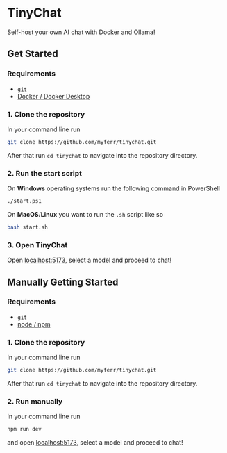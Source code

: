 # TinyChat
Self-host your own AI chat with Docker and Ollama!

## Get Started
### Requirements
- [`git`](https://git-scm.com/)
- [Docker / Docker Desktop](https://docker.com/)

### 1. Clone the repository
In your command line run

```sh
git clone https://github.com/myferr/tinychat.git
```

After that run `cd tinychat` to navigate into the repository directory.

### 2. Run the start script
On **Windows** operating systems run the following command in PowerShell

```sh
./start.ps1
```

On **MacOS**/**Linux** you want to run the `.sh` script like so

```sh
bash start.sh
```

### 3. Open TinyChat
Open [localhost:5173](http://localhost:5173), select a model and proceed to chat!

## Manually Getting Started
### Requirements
- [`git`](https://git-scm.com/)
- [node / npm](https://nodejs.org/)

### 1. Clone the repository
In your command line run

```sh
git clone https://github.com/myferr/tinychat.git
```

After that run `cd tinychat` to navigate into the repository directory.

### 2. Run manually
In your command line run

```sh
npm run dev
```

and open [localhost:5173](http://localhost:5173), select a model and proceed to chat!

